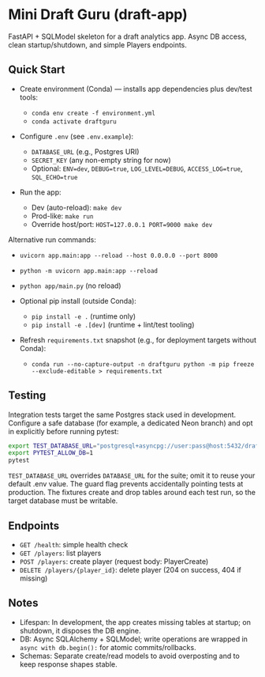 # Mini Draft Guru (draft-app)

FastAPI + SQLModel skeleton for a draft analytics app. Async DB access, clean startup/shutdown, and simple Players endpoints.

## Quick Start

- Create environment (Conda) — installs app dependencies plus dev/test tools:
  - `conda env create -f environment.yml`
  - `conda activate draftguru`

- Configure `.env` (see `.env.example`):
  - `DATABASE_URL` (e.g., Postgres URI)
  - `SECRET_KEY` (any non-empty string for now)
  - Optional: `ENV=dev`, `DEBUG=true`, `LOG_LEVEL=DEBUG`, `ACCESS_LOG=true`, `SQL_ECHO=true`

- Run the app:
  - Dev (auto-reload): `make dev`
  - Prod-like: `make run`
  - Override host/port: `HOST=127.0.0.1 PORT=9000 make dev`

Alternative run commands:
- `uvicorn app.main:app --reload --host 0.0.0.0 --port 8000`
- `python -m uvicorn app.main:app --reload`
- `python app/main.py` (no reload)
- Optional pip install (outside Conda):
  - `pip install -e .` (runtime only)
  - `pip install -e .[dev]` (runtime + lint/test tooling)

- Refresh `requirements.txt` snapshot (e.g., for deployment targets without Conda):
  - `conda run --no-capture-output -n draftguru python -m pip freeze --exclude-editable > requirements.txt`

## Testing

Integration tests target the same Postgres stack used in development. Configure a safe database (for example, a dedicated Neon branch) and opt in explicitly before running pytest:

```bash
export TEST_DATABASE_URL="postgresql+asyncpg://user:pass@host:5432/draftguru_test"
export PYTEST_ALLOW_DB=1
pytest
```

`TEST_DATABASE_URL` overrides `DATABASE_URL` for the suite; omit it to reuse your default .env value. The guard flag prevents accidentally pointing tests at production. The fixtures create and drop tables around each test run, so the target database must be writable.

## Endpoints

- `GET /health`: simple health check
- `GET /players`: list players
- `POST /players`: create player (request body: PlayerCreate)
- `DELETE /players/{player_id}`: delete player (204 on success, 404 if missing)

## Notes

- Lifespan: In development, the app creates missing tables at startup; on shutdown, it disposes the DB engine.
- DB: Async SQLAlchemy + SQLModel; write operations are wrapped in `async with db.begin():` for atomic commits/rollbacks.
- Schemas: Separate create/read models to avoid overposting and to keep response shapes stable.
